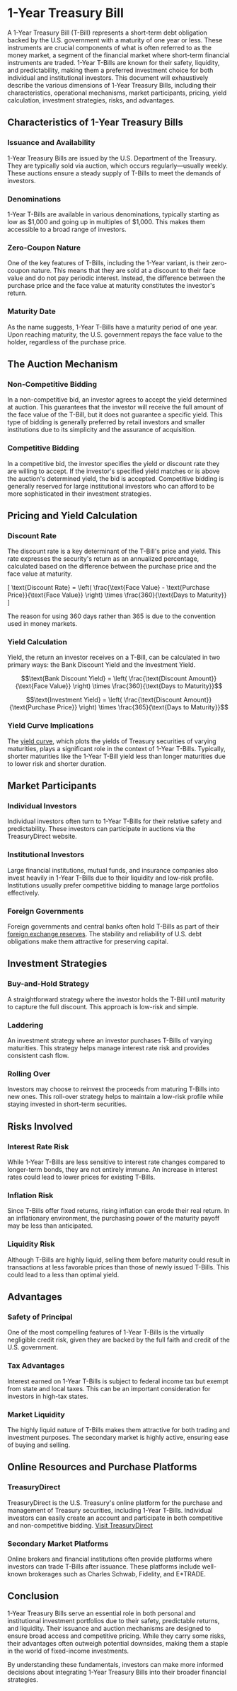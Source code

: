 # 1-Year Treasury Bill

A 1-Year Treasury Bill (T-Bill) represents a short-term debt obligation backed by the U.S. government with a maturity of one year or less. These instruments are crucial components of what is often referred to as the money market, a segment of the financial market where short-term financial instruments are traded. 1-Year T-Bills are known for their safety, liquidity, and predictability, making them a preferred investment choice for both individual and institutional investors. This document will exhaustively describe the various dimensions of 1-Year Treasury Bills, including their characteristics, operational mechanisms, market participants, pricing, yield calculation, investment strategies, risks, and advantages.

## Characteristics of 1-Year Treasury Bills

### Issuance and Availability
1-Year Treasury Bills are issued by the U.S. Department of the Treasury. They are typically sold via auction, which occurs regularly—usually weekly. These auctions ensure a steady supply of T-Bills to meet the demands of investors. 

### Denominations
1-Year T-Bills are available in various denominations, typically starting as low as $1,000 and going up in multiples of $1,000. This makes them accessible to a broad range of investors.

### Zero-Coupon Nature
One of the key features of T-Bills, including the 1-Year variant, is their zero-coupon nature. This means that they are sold at a discount to their face value and do not pay periodic interest. Instead, the difference between the purchase price and the face value at maturity constitutes the investor's return.

### Maturity Date
As the name suggests, 1-Year T-Bills have a maturity period of one year. Upon reaching maturity, the U.S. government repays the face value to the holder, regardless of the purchase price.

## The Auction Mechanism

### Non-Competitive Bidding
In a non-competitive bid, an investor agrees to accept the yield determined at auction. This guarantees that the investor will receive the full amount of the face value of the T-Bill, but it does not guarantee a specific yield. This type of bidding is generally preferred by retail investors and smaller institutions due to its simplicity and the assurance of acquisition.

### Competitive Bidding
In a competitive bid, the investor specifies the yield or discount rate they are willing to accept. If the investor's specified yield matches or is above the auction's determined yield, the bid is accepted. Competitive bidding is generally reserved for large institutional investors who can afford to be more sophisticated in their investment strategies.

## Pricing and Yield Calculation

### Discount Rate
The discount rate is a key determinant of the T-Bill's price and yield. This rate expresses the security's return as an annualized percentage, calculated based on the difference between the purchase price and the face value at maturity.

\[ \text{Discount Rate} = \left( \frac{\text{Face Value} - \text{Purchase Price}}{\text{Face Value}} \right) \times \frac{360}{\text{Days to Maturity}} \]

The reason for using 360 days rather than 365 is due to the convention used in money markets.

### Yield Calculation
Yield, the return an investor receives on a T-Bill, can be calculated in two primary ways: the Bank Discount Yield and the Investment Yield.

```math
\text{Bank Discount Yield} = \left( \frac{\text{Discount Amount}}{\text{Face Value}} \right) \times \frac{360}{\text{Days to Maturity}}
```

```math
\text{Investment Yield} = \left( \frac{\text{Discount Amount}}{\text{Purchase Price}} \right) \times \frac{365}{\text{Days to Maturity}}
```

### Yield Curve Implications
The [yield curve](../y/yield_curve.md), which plots the yields of Treasury securities of varying maturities, plays a significant role in the context of 1-Year T-Bills. Typically, shorter maturities like the 1-Year T-Bill yield less than longer maturities due to lower risk and shorter duration.

## Market Participants

### Individual Investors
Individual investors often turn to 1-Year T-Bills for their relative safety and predictability. These investors can participate in auctions via the TreasuryDirect website.

### Institutional Investors
Large financial institutions, mutual funds, and insurance companies also invest heavily in 1-Year T-Bills due to their liquidity and low-risk profile. Institutions usually prefer competitive bidding to manage large portfolios effectively.

### Foreign Governments
Foreign governments and central banks often hold T-Bills as part of their [foreign exchange reserves](../f/foreign_exchange_reserves.md). The stability and reliability of U.S. debt obligations make them attractive for preserving capital.

## Investment Strategies

### Buy-and-Hold Strategy
A straightforward strategy where the investor holds the T-Bill until maturity to capture the full discount. This approach is low-risk and simple.

### Laddering
An investment strategy where an investor purchases T-Bills of varying maturities. This strategy helps manage interest rate risk and provides consistent cash flow.

### Rolling Over
Investors may choose to reinvest the proceeds from maturing T-Bills into new ones. This roll-over strategy helps to maintain a low-risk profile while staying invested in short-term securities.

## Risks Involved

### Interest Rate Risk
While 1-Year T-Bills are less sensitive to interest rate changes compared to longer-term bonds, they are not entirely immune. An increase in interest rates could lead to lower prices for existing T-Bills.

### Inflation Risk
Since T-Bills offer fixed returns, rising inflation can erode their real return. In an inflationary environment, the purchasing power of the maturity payoff may be less than anticipated.

### Liquidity Risk
Although T-Bills are highly liquid, selling them before maturity could result in transactions at less favorable prices than those of newly issued T-Bills. This could lead to a less than optimal yield.

## Advantages

### Safety of Principal
One of the most compelling features of 1-Year T-Bills is the virtually negligible credit risk, given they are backed by the full faith and credit of the U.S. government. 

### Tax Advantages
Interest earned on 1-Year T-Bills is subject to federal income tax but exempt from state and local taxes. This can be an important consideration for investors in high-tax states.

### Market Liquidity
The highly liquid nature of T-Bills makes them attractive for both trading and investment purposes. The secondary market is highly active, ensuring ease of buying and selling.

## Online Resources and Purchase Platforms

### TreasuryDirect
TreasuryDirect is the U.S. Treasury's online platform for the purchase and management of Treasury securities, including 1-Year T-Bills. Individual investors can easily create an account and participate in both competitive and non-competitive bidding.
[Visit TreasuryDirect](https://www.treasurydirect.gov/)

### Secondary Market Platforms
Online brokers and financial institutions often provide platforms where investors can trade T-Bills after issuance. These platforms include well-known brokerages such as Charles Schwab, Fidelity, and E*TRADE.

## Conclusion

1-Year Treasury Bills serve an essential role in both personal and institutional investment portfolios due to their safety, predictable returns, and liquidity. Their issuance and auction mechanisms are designed to ensure broad access and competitive pricing. While they carry some risks, their advantages often outweigh potential downsides, making them a staple in the world of fixed-income investments.

By understanding these fundamentals, investors can make more informed decisions about integrating 1-Year Treasury Bills into their broader financial strategies.